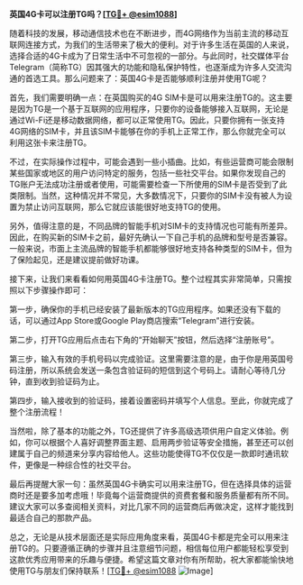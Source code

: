 **英国4G卡可以注册TG吗？[[TG💪+ @esim1088](https://t.me/s/esim1088)]**

随着科技的发展，移动通信技术也在不断进步，而4G网络作为当前主流的移动互联网连接方式，为我们的生活带来了极大的便利。对于许多生活在英国的人来说，选择合适的4G卡成为了日常生活中不可忽视的一部分。与此同时，社交媒体平台Telegram（简称TG）因其强大的功能和隐私保护特性，也逐渐成为许多人交流沟通的首选工具。那么问题来了：英国4G卡是否能够顺利注册并使用TG呢？

首先，我们需要明确一点：在英国购买的4G SIM卡是可以用来注册TG的。这主要是因为TG是一个基于互联网的应用程序，只要你的设备能够接入互联网，无论是通过Wi-Fi还是移动数据网络，都可以正常使用TG。因此，只要你拥有一张支持4G网络的SIM卡，并且该SIM卡能够在你的手机上正常工作，那么你就完全可以利用这张卡来注册TG。

不过，在实际操作过程中，可能会遇到一些小插曲。比如，有些运营商可能会限制某些国家或地区的用户访问特定的服务，包括一些社交平台。如果你发现自己的TG账户无法成功注册或者使用，可能需要检查一下所使用的SIM卡是否受到了此类限制。当然，这种情况并不常见，大多数情况下，只要你的SIM卡没有被人为设置为禁止访问互联网，那么它就应该能很好地支持TG的使用。

另外，值得注意的是，不同品牌的智能手机对SIM卡的支持情况也可能有所差异。因此，在购买新的SIM卡之前，最好先确认一下自己手机的品牌和型号是否兼容。一般来说，市面上主流品牌的智能手机都能够很好地支持各种类型的SIM卡，但为了保险起见，还是建议提前做好功课。

接下来，让我们来看看如何用英国4G卡注册TG。整个过程其实非常简单，只需按照以下步骤操作即可：

第一步，确保你的手机已经安装了最新版本的TG应用程序。如果还没有下载的话，可以通过App Store或Google Play商店搜索“Telegram”进行安装。

第二步，打开TG应用后点击右下角的“开始聊天”按钮，然后选择“注册账号”。

第三步，输入有效的手机号码以完成验证。这里需要注意的是，由于你是用英国号码注册，所以系统会发送一条包含验证码的短信到这个号码上。请耐心等待几分钟，直到收到验证码为止。

第四步，输入接收到的验证码，接着设置密码并填写个人信息。至此，你就完成了整个注册流程！

当然啦，除了基本的功能之外，TG还提供了许多高级选项供用户自定义体验。例如，你可以根据个人喜好调整界面主题、启用两步验证等安全措施，甚至还可以创建属于自己的频道来分享内容给他人。这些功能使得TG不仅仅是一款即时通讯软件，更像是一种综合性的社交平台。

最后再提醒大家一句：虽然英国4G卡确实可以用来注册TG，但在选择具体的运营商时还是要多加考虑哦！毕竟每个运营商提供的资费套餐和服务质量都有所不同。建议大家可以多查阅相关资料，对比几家不同的运营商后再做决定，这样才能找到最适合自己的那款产品。

总之，无论是从技术层面还是实际应用角度来看，英国4G卡都是完全可以用来注册TG的。只要遵循正确的步骤并且注意细节问题，相信每位用户都能轻松享受到这款优秀应用带来的乐趣与便捷。希望这篇文章对你有所帮助，祝大家都能愉快地使用TG与朋友们保持联系！[[TG💪+ @esim1088](https://t.me/s/esim1088) ![Image](https://i.postimg.cc/4NQfJmqS/Snipaste-2025-05-13-00-14-12.png)]